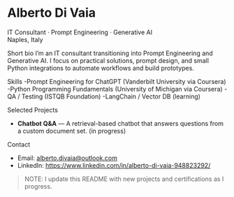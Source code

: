 # Alberto Di Vaia
IT Consultant · Prompt Engineering · Generative AI  
Naples, Italy

Short bio
I’m an IT consultant transitioning into Prompt Engineering and Generative AI. I focus on practical solutions, prompt design, and small Python integrations to automate workflows and build prototypes.

Skills
-Prompt Engineering for ChatGPT (Vanderbilt University via Coursera)
-Python Programming Fundamentals (University of Michigan via Coursera)
-QA / Testing (ISTQB Foundation)
-LangChain / Vector DB (learning)

Selected Projects
- **Chatbot Q&A** — A retrieval-based chatbot that answers questions from a custom document set. (in progress)

Contact
- Email: alberto.divaia@outlook.com
- LinkedIn: https://www.linkedin.com/in/alberto-di-vaia-948823292/

> NOTE: I update this README with new projects and certifications as I progress.

<!--
**AlbertoDiVaia/albertodivaia** is a ✨ _special_ ✨ repository because its `README.md` (this file) appears on your GitHub profile.

Here are some ideas to get you started:

- 🔭 I’m currently working on ...
- 🌱 I’m currently learning ...
- 👯 I’m looking to collaborate on ...
- 🤔 I’m looking for help with ...
- 💬 Ask me about ...
- 📫 How to reach me: ...
- 😄 Pronouns: ...
- ⚡ Fun fact: ...
-->
